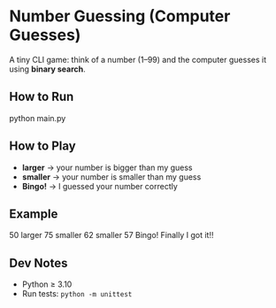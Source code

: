 # Number Guessing (Computer Guesses)

A tiny CLI game: think of a number (1–99) and the computer guesses it using **binary search**.

## How to Run
python main.py

## How to Play
- **larger** → your number is bigger than my guess  
- **smaller** → your number is smaller than my guess  
- **Bingo!** → I guessed your number correctly

## Example
50
larger
75
smaller
62
smaller
57
Bingo!
Finally I got it!!

## Dev Notes
- Python ≥ 3.10  
- Run tests: `python -m unittest`

